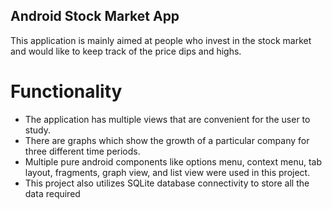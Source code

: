 ## **Android Stock Market App**
This application is mainly aimed at people who invest in the stock market and would like to keep track of the price dips and highs. 

# **Functionality**
* The application has multiple views that are convenient for the user to study.
* There are graphs which show the growth of a particular company for three different time periods.
* Multiple pure android components like options menu, context menu, tab layout, fragments, graph view, and list view were used in this project. 
* This project also utilizes SQLite database connectivity to store all the data required

